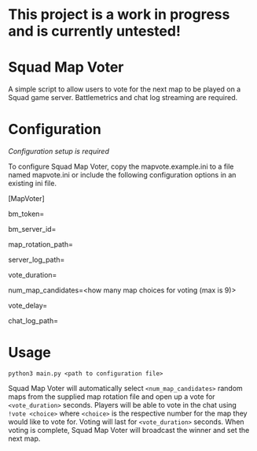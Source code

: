 
# This project is a work in progress and is currently untested!

# Squad Map Voter
A simple script to allow users to vote for the next map to be played on a Squad game server. Battlemetrics and chat log streaming are required.

# Configuration
*Configuration setup is required*

To configure Squad Map Voter, copy the mapvote.example.ini to a file named mapvote.ini or include the following configuration options in an existing ini file.

[MapVoter]

bm_token=<battlemetrics authentication token>

bm_server_id=<battlemetrics server ID>

map_rotation_path=<path to server map rotation file>

server_log_path=<path to server log file>

vote_duration=<how many seconds to open voting>

num_map_candidates=<how many map choices for voting (max is 9)>

vote_delay=<how many seconds to wait after match start to start voting>

chat_log_path=<path to your chat logs>


# Usage
`python3 main.py <path to configuration file>`

Squad Map Voter will automatically select `<num_map_candidates>` random maps from the supplied map rotation file and open up a vote for `<vote_duration>` seconds. Players will be able to vote in the chat using `!vote <choice>` where `<choice>` is the respective number for the map they would like to vote for. Voting will last for `<vote_duration>` seconds. When voting is complete, Squad Map Voter will broadcast the winner and set the next map.

